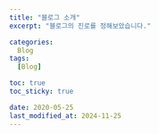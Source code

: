 ```yaml
---
title: "블로그 소개"
excerpt: "블로그의 진로를 정해보았습니다."

categories: 
  Blog
tags:
  [Blog]

toc: true
toc_sticky: true

date: 2020-05-25
last_modified_at: 2024-11-25
---
```


